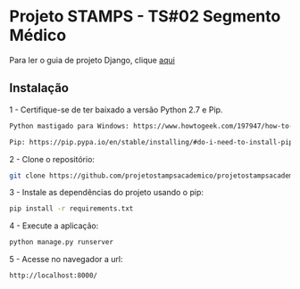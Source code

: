 Projeto STAMPS - TS#02 Segmento Médico
=======================================

Para ler o guia de projeto Django, clique [aqui](GUIA.md)

Instalação
------------

1 - Certifique-se de ter baixado a versão Python 2.7 e Pip.

```bash
Python mastigado para Windows: https://www.howtogeek.com/197947/how-to-install-python-on-windows/

Pip: https://pip.pypa.io/en/stable/installing/#do-i-need-to-install-pip
```

2 - Clone o repositório:

```bash
git clone https://github.com/projetostampsacademico/projetostampsacademico.git
```

3 - Instale as dependências do projeto usando o pip:

```bash
pip install -r requirements.txt
```

4 - Execute a aplicação:

```bash
python manage.py runserver
```

5 - Acesse no navegador a url:

```bash
http://localhost:8000/
```

